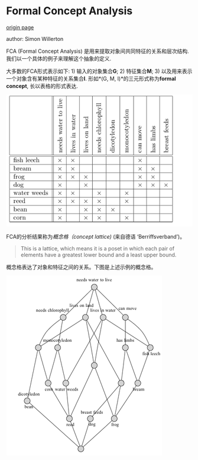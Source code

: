 # Formal Concept Analysis 
[origin page](https://golem.ph.utexas.edu/category/2013/09/formal_concept_analysis.html)

author: Simon Willerton

FCA (Formal Concept Analysis) 是用来提取对象间共同特征的关系和层次结构.我们以一个具体的例子来理解这个抽象的定义.

大多数的FCA形式表示如下: 1) 输入的对象集合**G**; 2) 特征集合**M**; 3) 以及用来表示一个对象含有某种特征的关系集合**I**. 形如*(G, M, I)*的三元形式称为**formal concept**, 长以表格的形式表达.

![figure 1](../img/liveinwater.png)

FCA的分析结果称为*概念格（concept lattice)* (来自德语 ‘Berriffsverband’)。
>This is a lattice, which means it is a poset in which each pair of elements have a greatest lower bound and a least upper bound.

概念格表达了对象和特征之间的关系。下图是上述示例的概念格。

![figure 2](../img/liveinwaterLat2.png)

